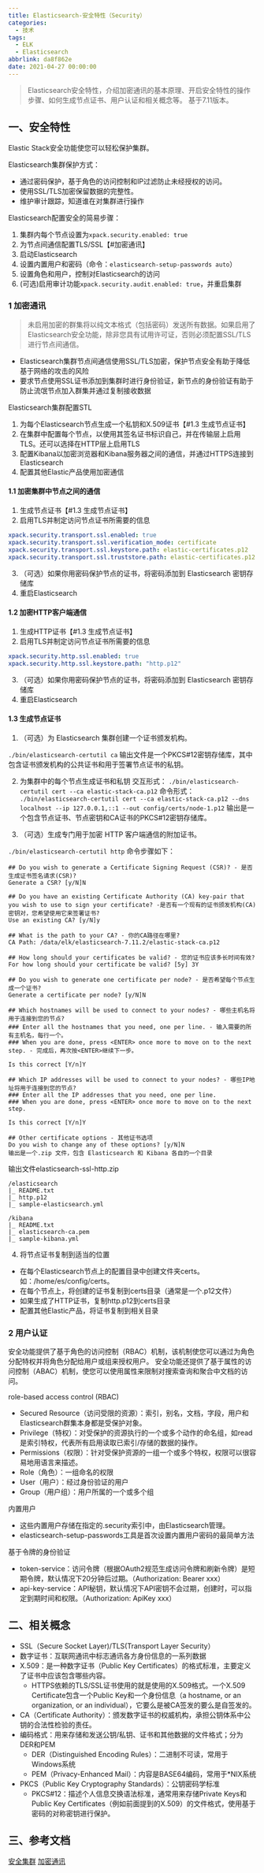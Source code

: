 ```yaml
---
title: Elasticsearch-安全特性（Security）
categories:
  - 技术
tags:
  - ELK
  - Elasticsearch
abbrlink: da8f862e
date: 2021-04-27 00:00:00
---
```


> Elasticsearch安全特性，介绍加密通讯的基本原理、开启安全特性的操作步骤、如何生成节点证书、用户认证和相关概念等。
 基于7.11版本。
<!-- more -->

## 一、安全特性
Elastic Stack安全功能使您可以轻松保护集群。

Elasticsearch集群保护方式：
* 通过密码保护，基于角色的访问控制和IP过滤防止未经授权的访问。
* 使用SSL/TLS加密保留数据的完整性。
* 维护审计跟踪，知道谁在对集群进行操作

Elasticsearch配置安全的简易步骤：
1. 集群内每个节点设置为`xpack.security.enabled: true`
2. 为节点间通信配置TLS/SSL【#加密通讯】
3. 启动Elasticsearch
4. 设置内置用户和密码（命令：`elasticsearch-setup-passwords auto`）
5. 设置角色和用户，控制对Elasticsearch的访问
6. (可选)启用审计功能`xpack.security.audit.enabled: true`，并重启集群

### 1 加密通讯
> 未启用加密的群集将以纯文本格式（包括密码）发送所有数据。如果启用了Elasticsearch安全功能，除非您具有试用许可证，否则必须配置SSL/TLS进行节点间通信。

* Elasticsearch集群节点间通信使用SSL/TLS加密，保护节点安全有助于降低基于网络的攻击的风险
* 要求节点使用SSL证书添加到集群时进行身份验证，新节点的身份验证有助于防止流氓节点加入群集并通过复制接收数据

Elasticsearch集群配置STL
1. 为每个Elasticsearch节点生成一个私钥和X.509证书【#1.3 生成节点证书】
2. 在集群中配置每个节点，以使用其签名证书标识自己，并在传输层上启用TLS。还可以选择在HTTP层上启用TLS
3. 配置Kibana以加密浏览器和Kibana服务器之间的通信，并通过HTTPS连接到Elasticsearch
4. 配置其他Elastic产品使用加密通信

#### 1.1 加密集群中节点之间的通信
1. 生成节点证书【#1.3 生成节点证书】
2. 启用TLS并制定访问节点证书所需要的信息
```yaml
xpack.security.transport.ssl.enabled: true
xpack.security.transport.ssl.verification_mode: certificate
xpack.security.transport.ssl.keystore.path: elastic-certificates.p12
xpack.security.transport.ssl.truststore.path: elastic-certificates.p12
```
3. （可选）如果你用密码保护节点的证书，将密码添加到 Elasticsearch 密钥存储库
4. 重启Elasticsearch

#### 1.2 加密HTTP客户端通信
1. 生成HTTP证书【#1.3 生成节点证书】
2. 启用TLS并制定访问节点证书所需要的信息
```yaml
xpack.security.http.ssl.enabled: true
xpack.security.http.ssl.keystore.path: "http.p12"
```
3. （可选）如果你用密码保护节点的证书，将密码添加到 Elasticsearch 密钥存储库
4. 重启Elasticsearch

#### 1.3 生成节点证书

1. （可选）为 Elasticsearch 集群创建一个证书颁发机构。

`./bin/elasticsearch-certutil ca`
输出文件是一个PKCS#12密钥存储库，其中包含证书颁发机构的公共证书和用于签署节点证书的私钥。

2. 为集群中的每个节点生成证书和私钥
交互形式：
`./bin/elasticsearch-certutil cert --ca elastic-stack-ca.p12`
命令形式：
`./bin/elasticsearch-certutil cert --ca elastic-stack-ca.p12 --dns localhost --ip 127.0.0.1,::1 --out config/certs/node-1.p12`
输出是一个包含节点证书、节点密钥和CA证书的PKCS#12密钥存储库。

3. （可选）生成专门用于加密 HTTP 客户端通信的附加证书。

`./bin/elasticsearch-certutil http`
命令步骤如下：
```shell
## Do you wish to generate a Certificate Signing Request (CSR)? - 是否生成证书签名请求(CSR)?
Generate a CSR? [y/N]N

## Do you have an existing Certificate Authority (CA) key-pair that you wish to use to sign your certificate? -是否有一个现有的证书颁发机构(CA)密钥对，您希望使用它来签署证书?
Use an existing CA? [y/N]y

## What is the path to your CA? - 你的CA路径在哪里?
CA Path: /data/elk/elasticsearch-7.11.2/elastic-stack-ca.p12

## How long should your certificates be valid? - 您的证书应该多长时间有效?
For how long should your certificate be valid? [5y] 3Y

## Do you wish to generate one certificate per node? - 是否希望每个节点生成一个证书?
Generate a certificate per node? [y/N]N

## Which hostnames will be used to connect to your nodes? - 哪些主机名将用于连接到您的节点?
### Enter all the hostnames that you need, one per line. - 输入需要的所有主机名，每行一个。
### When you are done, press <ENTER> once more to move on to the next step. - 完成后，再次按<ENTER>继续下一步。

Is this correct [Y/n]Y

## Which IP addresses will be used to connect to your nodes? - 哪些IP地址将用于连接到您的节点?
### Enter all the IP addresses that you need, one per line.
### When you are done, press <ENTER> once more to move on to the next step.

Is this correct [Y/n]Y

## Other certificate options - 其他证书选项
Do you wish to change any of these options? [y/N]N
输出是一个.zip 文件，包含 Elasticsearch 和 Kibana 各自的一个目录
```
输出文件elasticsearch-ssl-http.zip
```
/elasticsearch
|_ README.txt
|_ http.p12
|_ sample-elasticsearch.yml

/kibana
|_ README.txt
|_ elasticsearch-ca.pem
|_ sample-kibana.yml
```

4. 将节点证书复制到适当的位置
* 在每个Elasticsearch节点上的配置目录中创建文件夹certs。如：/home/es/config/certs。
* 在每个节点上，将创建的证书复制到certs目录（通常是一个.p12文件）
* 如果生成了HTTP证书，复制http.p12到certs目录
* 配置其他Elastic产品，将证书复制到相关目录

### 2 用户认证
安全功能提供了基于角色的访问控制（RBAC）机制，该机制使您可以通过为角色分配特权并将角色分配给用户或组来授权用户。
安全功能还提供了基于属性的访问控制（ABAC）机制，使您可以使用属性来限制对搜索查询和聚合中文档的访问。

role-based access control (RBAC) 
* Secured Resource（访问受限的资源）：索引，别名，文档，字段，用户和Elasticsearch群集本身都是受保护对象。
* Privilege（特权）：对受保护的资源执行的一个或多个动作的命名组，如read是索引特权，代表所有启用读取已索引/存储的数据的操作。
* Permissions（权限）：针对受保护资源的一组一个或多个特权，权限可以很容易地用语言来描述。
* Role（角色）：一组命名的权限
* User（用户）：经过身份验证的用户
* Group（用户组）：用户所属的一个或多个组

内置用户
* 这些内置用户存储在指定的.security索引中，由Elasticsearch管理。
* elasticsearch-setup-passwords工具是首次设置内置用户密码的最简单方法

基于令牌的身份验证
* token-service：访问令牌（根据OAuth2规范生成访问令牌和刷新令牌）是短期令牌，默认情况下20分钟后过期。（Authorization: Bearer xxx）
* api-key-service：API秘钥，默认情况下API密钥不会过期，创建时，可以指定到期时间和权限。（Authorization: ApiKey xxx）

## 二、相关概念
* SSL（Secure Socket Layer)/TLS(Transport Layer Security）
* 数字证书：互联网通讯中标志通讯各方身份信息的一系列数据
* X.509：是一种数字证书（Public Key Certificates）的格式标准，主要定义了证书中应该包含哪些内容。
  * HTTPS依赖的TLS/SSL证书使用的就是使用的X.509格式。一个X.509 Certificate包含一个Public Key和一个身份信息（a hostname, or an organization, or an individual），它要么是被CA签发的要么是自签发的。
* CA（Certificate Authority）：颁发数字证书的权威机构，承担公钥体系中公钥的合法性检验的责任。
* 编码格式：用来存储和发送公钥/私钥、证书和其他数据的文件格式；分为DER和PEM
  * DER（Distinguished Encoding Rules）：二进制不可读，常用于Windows系统
  * PEM（Privacy-Enhanced Mail）：内容是BASE64编码，常用于*NIX系统
* PKCS（Public Key Cryptography Standards）：公钥密码学标准
  * PKCS#12：描述个人信息交换语法标准，通常用来存储Private Keys和Public Key Certificates（例如前面提到的X.509）的文件格式，使用基于密码的对称密钥进行保护。

## 三、参考文档
[安全集群](https://www.elastic.co/guide/en/elasticsearch/reference/7.11/secure-cluster.html)
[加密通讯](https://www.elastic.co/guide/en/elasticsearch/reference/7.11/configuring-tls.html#configuring-tls)


